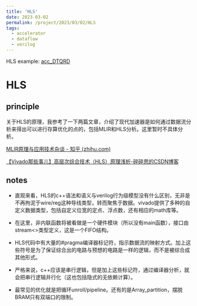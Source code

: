 ```yaml
---
title: 'HLS'
date: 2023-03-02
permalink: /project/2023/03/02/HLS
tags:
  - accelerator
  - dataflow
  - verilog
---
```

HLS example: [acc_DTQRD](https://github.com/starkerfirst/acc_DTQRD)





# HLS

## principle

关于HLS的原理，我参考了一下两篇文章，介绍了现代加速器是如何通过数据流分析来得出可以进行存算优化的点的，包括MLIR和HLS分析。这里暂时不具体分析。

[MLIR原理与应用技术杂谈 - 知乎 (zhihu.com)](https://zhuanlan.zhihu.com/p/545672504)

[【Vivado那些事儿】高层次综合技术（HLS）原理浅析-碎碎思的CSDN博客](https://suisuisi.blog.csdn.net/article/details/122151291)

## notes

* 直观来看，HLS的c++语法和语义与verilog行为级模型没有什么区别，无非是不再拘泥于wire/reg这种导线类型，转而聚焦于数据。vivado提供了多种的自定义数据类型，包括自定义位宽的定点、浮点数，还有相应的math库等。

* 在这里，非内联函数将被看做是一个硬件模块（所以没有main函数），接口由stream<>类型定义，这是一个FIFO结构。

* HLS代码中有大量的#pragma编译器标记符，指示数据流的映射方式。加上这些符号是为了保证综合出的电路与预想的电路是一样的逻辑，而不是被综合成其他形式。
* 严格来说，c++应该是串行逻辑，但是加上这些标记符，通过编译器分析，就会把串行逻辑并行化（这也包括隐式的无依赖计算）。
* 最常见的优化就是把循环unroll/pipeline。还有的是Array_partition，摆脱BRAM只有双端口的限制。

